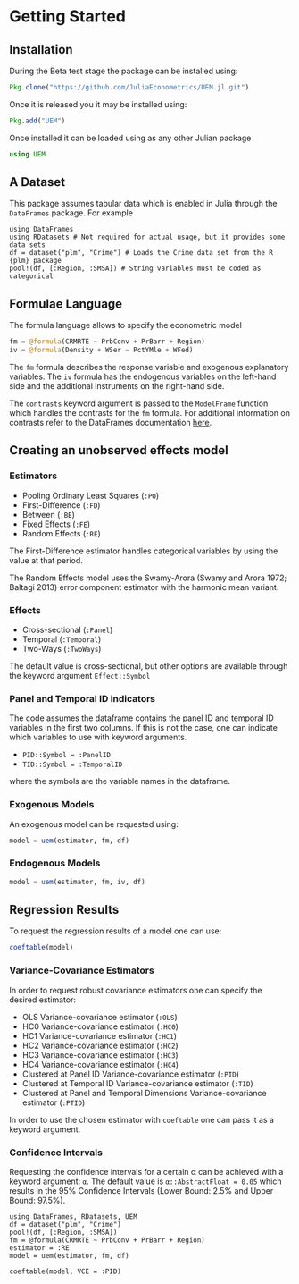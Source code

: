 # Getting Started

## Installation

During the Beta test stage the package can be installed using:
```julia
Pkg.clone("https://github.com/JuliaEconometrics/UEM.jl.git")
```

Once it is released you it may be installed using:
```julia
Pkg.add("UEM")
```

Once installed it can be loaded using as any other Julian package
```julia
using UEM
```

## A Dataset

This package assumes tabular data which is enabled in Julia through the `DataFrames` package. For example

```@example Tutorial
using DataFrames
using RDatasets # Not required for actual usage, but it provides some data sets
df = dataset("plm", "Crime") # Loads the Crime data set from the R {plm} package
pool!(df, [:Region, :SMSA]) # String variables must be coded as categorical
```

## Formulae Language

The formula language allows to specify the econometric model

```julia
fm = @formula(CRMRTE ~ PrbConv + PrBarr + Region)
iv = @formula(Density + WSer ~ PctYMle + WFed)
```

The `fm` formula describes the response variable and exogenous explanatory variables. The `iv` formula has the endogenous variables on the left-hand side and the additional instruments on the right-hand side.

The `contrasts` keyword argument is passed to the `ModelFrame` function which handles the contrasts for the `fm` formula. For additional information on contrasts refer to the DataFrames documentation [here](https://juliastats.github.io/DataFrames.jl/latest/man/formulas/).

## Creating an unobserved effects model

### Estimators

- Pooling Ordinary Least Squares (`:PO`)
- First-Difference (`:FD`)
- Between (`:BE`)
- Fixed Effects (`:FE`)
- Random Effects (`:RE`)

The First-Difference estimator handles categorical variables by using the value at that period.

The Random Effects model uses the Swamy-Arora (Swamy and Arora 1972; Baltagi 2013) error component estimator with the harmonic mean variant.

### Effects

- Cross-sectional (`:Panel`)
- Temporal (`:Temporal`)
- Two-Ways (`:TwoWays`)

The default value is cross-sectional, but other options are available through the keyword argument `Effect::Symbol`

### Panel and Temporal ID indicators

The code assumes the dataframe contains the panel ID and temporal ID variables in the first two columns. If this is not the case, one can indicate which variables to use with keyword arguments.

- `PID::Symbol = :PanelID`
- `TID::Symbol = :TemporalID`

where the symbols are the variable names in the dataframe.

### Exogenous Models

An exogenous model can be requested using:
```julia
model = uem(estimator, fm, df)
```

### Endogenous Models

```julia
model = uem(estimator, fm, iv, df)
```

## Regression Results

To request the regression results of a model one can use:
```julia
coeftable(model)
```

### Variance-Covariance Estimators

In order to request robust covariance estimators one can specify the desired estimator:
- OLS Variance-covariance estimator (`:OLS`)
- HC0 Variance-covariance estimator (`:HC0`)
- HC1 Variance-covariance estimator (`:HC1`)
- HC2 Variance-covariance estimator (`:HC2`)
- HC3 Variance-covariance estimator (`:HC3`)
- HC4 Variance-covariance estimator (`:HC4`)
- Clustered at Panel ID Variance-covariance estimator (`:PID`)
- Clustered at Temporal ID Variance-covariance estimator (`:TID`)
- Clustered at Panel and Temporal Dimensions Variance-covariance estimator (`:PTID`)

In order to use the chosen estimator with `coeftable` one can pass it as a keyword argument.

### Confidence Intervals

Requesting the confidence intervals for a certain α can be achieved with a keyword argument: `α`. The default value is `α::AbstractFloat = 0.05` which results in the 95% Confidence Intervals (Lower Bound: 2.5% and Upper Bound: 97.5%).

```@setup Tutorial
using DataFrames, RDatasets, UEM
df = dataset("plm", "Crime")
pool!(df, [:Region, :SMSA])
fm = @formula(CRMRTE ~ PrbConv + PrBarr + Region)
estimator = :RE
model = uem(estimator, fm, df)
```
```@example Tutorial
coeftable(model, VCE = :PID)
```
